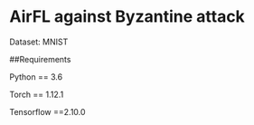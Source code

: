 # AirFL against Byzantine attack

Dataset: MNIST

##Requirements

Python == 3.6

Torch == 1.12.1

Tensorflow ==2.10.0
